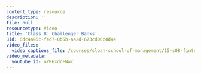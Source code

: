 ```yaml
---
content_type: resource
description: ''
file: null
resourcetype: Video
title: 'Class 8: Challenger Banks'
uid: 6dc4a95c-fed7-0b5b-aa2d-673cd06c4d4e
video_files:
  video_captions_file: /courses/sloan-school-of-management/15-s08-fintech-shaping-the-financial-world-spring-2020/class-8-challenger-banks/class-8-challenger-banks/oYR6xdcFNwc.vtt
video_metadata:
  youtube_id: oYR6xdcFNwc
---
```


